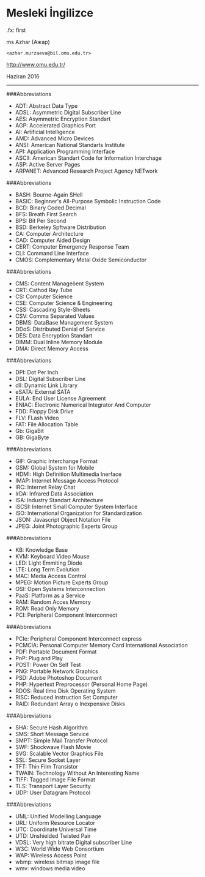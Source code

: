 #   Mesleki İngilizce

.fx: first

ms Azhar (Aжap) 

`<azhar.murzaeva@bil.omu.edu.tr>`

http://www.omu.edu.tr/

Haziran 2016

---

###Abbreviations

- ADT: Abstract Data Type
- ADSL: Asymmetric Digital Subscriber Line
- AES: Asymmetric Encryption Standart
- AGP: Accelerated Graphics Port
- AI: Artificial Intelligence
- AMD: Advanced Micro Devices
- ANSI: American National Standarts Institute
- API: Application Programming Interface
- ASCII: American Standart Code for Information Interchage
- ASP: Active Server Pages
- ARPANET: Advanced Research Project Agency NETwork


###Abbreviations

- BASH: Bourne-Again SHell
- BASIC: Beginner's All-Purpose Symbolic Instruction Code
- BCD: Binary Coded Decimal
- BFS: Breath First Search
- BPS: Bit Per Second
- BSD: Berkeley Spftware Distribution
- CA: Computer Architecture
- CAD: Computer Aided Design
- CERT: Computer Emergency Response Team
- CLI: Command Line Interface
- CMOS: Complementary Metal Oxide Semiconductor


###Abbreviations

- CMS: Content Manageöent System
- CRT: Cathod Ray Tube
- CS: Computer Science
- CSE: Computer Science & Engineering
- CSS: Cascading Style-Sheets
- CSV: Comma Separated Values
- DBMS: DataBase Management System
- DDoS: Distributed Denial of Service
- DES: Data Encryption Standart
- DIMM: Dual Inline Memory Module
- DMA: Direct Memory Access


###Abbreviations

- DPI: Dot Per Inch
- DSL: Digital Subscriber Line
- dll: Dynamic Link Library
- eSATA: External SATA
- EULA: End User License Agreement
- ENIAC: Electronic Numerical Integrator And Computer
- FDD: Floppy Disk Drive
- FLV: FLash Video
- FAT: File Allocation Table
- Gb: GigaBit
- GB: GigaByte


###Abbreviations

- GIF: Graphic Interchange Format
- GSM: Global System for Mobile
- HDMI: High Definition Multimedia Inerface
- IMAP: Internet Message Access Protocol
- IRC: Internet Relay Chat
- IrDA: Infrared Data Association
- ISA: Industry Standart Architecture
- iSCSI: Internet Small Computer System Interface
- ISO: International Organization for Standardization
- JSON: Javascript Object Notation File
- JPEG: Joint Photographic Experts Group


###Abbreviations

- KB: Knowledge Base
- KVM: Keyboard Video Mouse
- LED: Light Emmiting Diode
- LTE: Long Term Evolution
- MAC: Media Access Control
- MPEG: Motion Picture Experts Group
- OSI: Open Systems Interconnection
- PaaS: Platform as a Service
- RAM: Random Acces Memory
- ROM: Read Only Memory
- PCI: Peripheral Component Interconnect 


###Abbreviations

- PCIe: Peripheral Component Interconnect express
- PCMCIA: Personal Computer Memory Card International Association
- PDF: Portable Document Format
- PnP: Plug and Play
- POST: Power On Self Test
- PNG: Portable Network Graphics
- PSD: Adobe Photoshop Document
- PHP: Hypertext Preprocessor (Personal Home Page)
- RDOS: Real time Disk Operating System
- RISC: Reduced Instruction Set Computer
- RAID: Redundant Array o Inexpensive Disks


###Abbreviations

- SHA: Secure Hash Algorithm
- SMS: Short Message Service
- SMPT: Simple Mail Transfer Protocol
- SWF: Shockwave Flash Movie
- SVG: Scalable Vector Graphics File
- SSL: Secure Socket Layer
- TFT: Thin Film Transistor
- TWAIN: Technology Without An Interesting Name
- TIFF: Tagged Image File Format
- TLS: Transport Layer Security
- UDP: User Datagram Protocol


###Abbreviations

- UML: Unified Modelling Language
- URL: Uniform Resource Locator
- UTC: Coordinate Universal Time
- UTD: Unshielded Twisted Pair
- VDSL: Very high bitrate Digital subscriber Line
- W3C: World Wide Web Consortium
- WAP: Wireless Access Point
- wbmp: wireless bitmap image file
- wmv: windows media video




